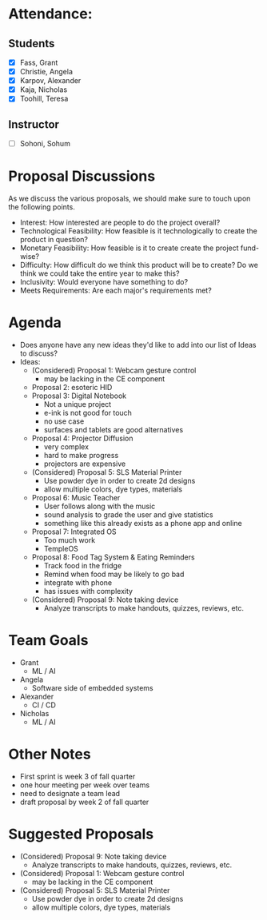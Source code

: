 # Attendance:
## Students
- [x] Fass, Grant
- [x] Christie, Angela
- [x] Karpov, Alexander
- [x] Kaja, Nicholas
- [x] Toohill, Teresa
## Instructor
- [ ] Sohoni, Sohum

# Proposal Discussions
As we discuss the various proposals, we should make sure to touch upon the following points.
- Interest: How interested are people to do the project overall?
- Technological Feasibility: How feasible is it technologically to create the product in question?
- Monetary Feasibility: How feasible is it to create create the project fund-wise?
- Difficulty: How difficult do we think this product will be to create? Do we think we could take the entire year to make this?
- Inclusivity: Would everyone have something to do?
- Meets Requirements: Are each major's requirements met?

# Agenda
- Does anyone have any new ideas they'd like to add into our list of Ideas to discuss?
- Ideas:
  - (Considered) Proposal 1: Webcam gesture control
    - may be lacking in the CE component
  - Proposal 2: esoteric HID
  - Proposal 3: Digital Notebook
    - Not a unique project
    - e-ink is not good for touch
    - no use case
    - surfaces and tablets are good alternatives
  - Proposal 4: Projector Diffusion
    - very complex
    - hard to make progress
    - projectors are expensive
  - (Considered) Proposal 5: SLS Material Printer
    - Use powder dye in order to create 2d designs
    - allow multiple colors, dye types, materials
  - Proposal 6: Music Teacher
    - User follows along with the music
    - sound analysis to grade the user and give statistics
    - something like this already exists as a phone app and online
  - Proposal 7: Integrated OS
    - Too much work
    - TempleOS
  - Proposal 8: Food Tag System & Eating Reminders
    - Track food in the fridge 
    - Remind when food may be likely to go bad
    - integrate with phone
    - has issues with complexity
  - (Considered) Proposal 9: Note taking device
    - Analyze transcripts to make handouts, quizzes, reviews, etc.

# Team Goals
- Grant
  - ML / AI
- Angela
  - Software side of embedded systems
- Alexander
  - CI / CD
- Nicholas
  - ML / AI
  
# Other Notes
- First sprint is week 3 of fall quarter
- one hour meeting per week over teams
- need to designate a team lead
- draft proposal by week 2 of fall quarter

# Suggested Proposals
  - (Considered) Proposal 9: Note taking device
    - Analyze transcripts to make handouts, quizzes, reviews, etc.
  - (Considered) Proposal 1: Webcam gesture control
    - may be lacking in the CE component
  - (Considered) Proposal 5: SLS Material Printer
    - Use powder dye in order to create 2d designs
    - allow multiple colors, dye types, materials

